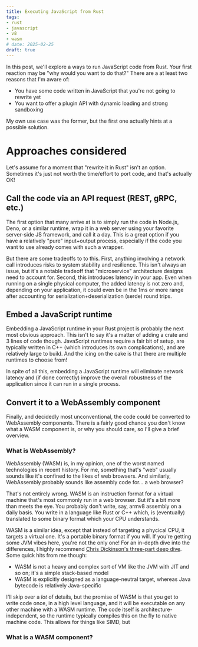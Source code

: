 ```yaml
---
title: Executing JavaScript from Rust
tags:
- rust
- javascript
- v8
- wasm
# date: 2025-02-25
draft: true
---
```


In this post, we'll explore a ways to run JavaScript code from Rust.
Your first reaction may be "why would you want to do that?"
There are a at least two reasons that I'm aware of:

- You have some code written in JavaScript that you're not going to rewrite yet
- You want to offer a plugin API with dynamic loading and strong sandboxing

My own use case was the former, but the first one actually hints at a possible solution.

# Approaches considered

Let's assume for a moment that "rewrite it in Rust" isn't an option.
Sometimes it's just not worth the time/effort to port code, and that's actually OK!

## Call the code via an API request (REST, gRPC, etc.)

The first option that many arrive at is to simply run the code in Node.js, Deno, or a similar runtime,
wrap it in a web server using your favorite server-side JS framework, and call it a day.
This is a great option if you have a relatively "pure" input+output process,
especially if the code you  want to use already comes with such a wrapper.

But there are some tradeoffs to to this.
First, anything involving a network call introduces risks to system stability and resilience.
This isn't always an issue, but it's a notable tradeoff that "microservice" architecture designs need to account for.
Second, this introduces latency in your app.
Even when running on a single physical computer,
the added latency is not zero and, depending on your application,
it could even be in the 1ms or more range after accounting for serialization+deserialization (serde)
round trips.

## Embed a JavaScript runtime

Embedding a JavaScript runtime in your Rust project is probably the next most obvious approach.
This isn't to say it's a matter of adding a crate and 3 lines of code though.
JavaScript runtimes require a fair bit of setup,
are typically written in C++ (which introduces its own complications),
and are relatively large to build.
And the icing on the cake is that there are multiple runtimes to choose from!

In spite of all this,
embedding a JavaScript runtime will eliminate network latency
and (if done correctly) improve the overall robustness of the application
since it can run in a single process.

## Convert it to a WebAssembly component

Finally, and decidedly most unconventional, the code could be converted to WebAssembly components.
There is a fairly good chance you don't know what a WASM component is, or why you should care,
so I'll give a brief overview.

### What is WebAssembly?

WebAssembly (WASM) is, in my opinion, one of the worst named technologies in recent history.
For me, something that's "web" usually sounds like it's confined to the likes of web browsers.
And similarly, WebAssembly probably sounds like assembly code for... a web browser?

That's not entirely wrong.
WASM is an instruction format for a virtual machine that's most commonly run in a web browser.
But it's a bit more than meets the eye.
You probably don't write, say, armv8 assembly on a daily basis.
You write in a language like Rust or C++ which, is (eventually) translated to some binary format which your CPU understands.

WASM is a similar idea, except that instead of targeting a phycical CPU, it targets a virtual one.
It's a portable binary format if you will.
If you're getting some JVM vibes here, you're not the only one!
For an in-depth dive into the differences,
I highly recommend [Chris Dickinson's three-part deep dive](https://www.neversaw.us/2023/05/10/understanding-wasm/part1/virtualization/).
Some quick hits from me though:

* WASM is not a heavy and complex sort of VM like the JVM with JIT and so on; it's a simple stack-based model
* WASM is explicitly designed as a language-neutral target, whereas Java bytecode is relatively Java-specific

I'll skip over a _lot_ of details, but the promise of WASM is that you get to write code once,
in a high level language, and it will be executable on any other machine with a WASM runtime.
The code itself is architecture-independent, so the runtime typically compiles this on the fly to native machine code.
This allows for things like SIMD, but

### What is a WASM component?
